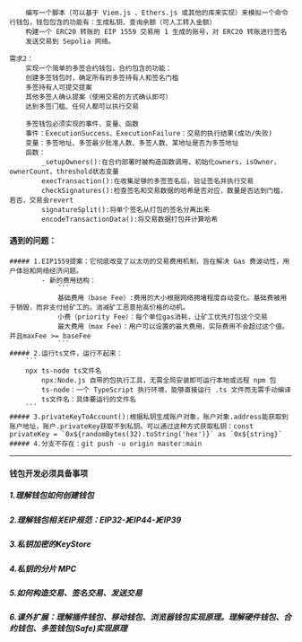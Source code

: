 ``` 需求1：
    编写一个脚本（可以基于 Viem.js 、Ethers.js 或其他的库来实现）来模拟一个命令行钱包，钱包包含的功能有：生成私钥、查询余额（可人工转入金额）
    构建一个 ERC20 转账的 EIP 1559 交易用 1 生成的账号，对 ERC20 转账进行签名
    发送交易到 Sepolia 网络。
```
```
需求2：
    实现⼀个简单的多签合约钱包，合约包含的功能：
    创建多签钱包时，确定所有的多签持有⼈和签名门槛
    多签持有⼈可提交提案
    其他多签⼈确认提案（使⽤交易的⽅式确认即可）
    达到多签⻔槛、任何⼈都可以执⾏交易

    多签钱包必须实现的事件、变量、函数
    事件：ExecutionSuccess、ExecutionFailure：交易的执行结果(成功/失败)
    变量：多签地址、多签最少批准人数、多签人数、某地址是否为多签地址
    函数：
        _setupOwners():在合约部署时被构造函数调用，初始化owners，isOwner，ownerCount，threshold状态变量
        execTransaction():在收集足够的多签签名后，验证签名并执行交易
        checkSignatures():检查签名和交易数据的哈希是否对应，数量是否达到门槛，若否，交易会revert
        signatureSplit():将单个签名从打包的签名分离出来
        encodeTransactionData():将交易数据打包并计算哈希
```
    
#### 遇到的问题：
    ##### 1.EIP1559提案：它彻底改变了以太坊的交易费用机制，旨在解决 Gas 费波动性，用户体验和网络经济问题。
            - 新的费用结构：
                ```
                基础费用（base Fee）:费用的大小根据网络拥堵程度自动变化。基础费被用于销毁，而非支付给矿工的。消减矿工恶意抬高价格的动机。
                小费（priority Fee）：每个单位gas消耗，让矿工优先打包这个交易
                最大费用（max Fee）：用户可以设置的最大费用，实际费用不会超过这个值。并且maxFee >= baseFee
                ```
    ##### 2.运行ts文件，运行不起来：
        ```
        npx ts-node	ts文件名 
            npx:Node.js 自带的包执行工具，无需全局安装即可运行本地或远程 npm 包
            ts-node：一个 TypeScript 执行环境，能够直接运行 .ts 文件而无需手动编译
            ts文件名：具体要运行的文件名
        ```
    ##### 3.privateKeyToAccount():根据私钥生成账户对象，账户对象.address能获取到账户地址，账户.privateKey获取不到私钥。可以通过这种方式获取私钥：const privateKey = `0x${randomBytes(32).toString('hex')}` as `0x${string}`
    ##### 4.分支不存在：git push -u origin master:main

----------

#### 钱包开发必须具备事项
##### 1.理解钱包如何创建钱包
##### 2.理解钱包相关EIP规范：EIP32-》EIP44-》EIP39
##### 3.私钥加密的KeyStore
##### 4.私钥的分片 MPC
##### 5.如何构造交易、签名交易、发送交易
##### 6.课外扩展：理解插件钱包、移动钱包、浏览器钱包实现原理。理解硬件钱包、合约钱包、多签钱包(Safe)实现原理

